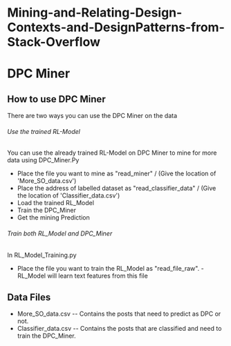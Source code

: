 # Mining-and-Relating-Design-Contexts-and-DesignPatterns-from-Stack-Overflow

# DPC Miner

## How to use DPC Miner

There are two ways you can use the DPC Miner on the data

###### Use the trained RL-Model

You can use the already trained RL-Model on DPC Miner to mine for more data using DPC_Miner.Py

- Place the file you want to mine as "read_miner" / (Give the location of 'More_SO_data.csv')
- Place the address of labelled dataset as "read_classifier_data" / (Give the location of 'Classifier_data.csv')
- Load the trained RL_Model
- Train the DPC_Miner
- Get the mining Prediction

###### Train both RL_Model and DPC_Miner
In RL_Model_Training.py
- Place the file you want to train the RL_Model as "read_file_raw". - RL_Model will learn text features from this file



## Data Files

- More_SO_data.csv -- Contains the posts that need to predict as DPC or not. 
- Classifier_data.csv -- Contains the posts that are classified and need to train the DPC_Miner.

